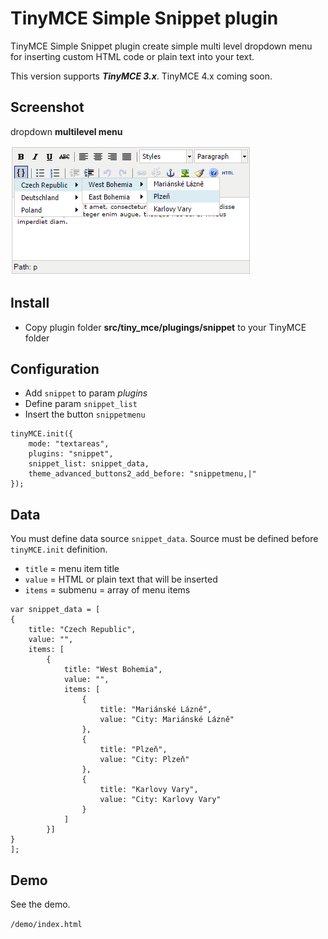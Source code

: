 # TinyMCE Simple Snippet plugin
TinyMCE Simple Snippet plugin create simple multi level dropdown menu for inserting custom HTML code or plain text into your text.

This version supports ***TinyMCE 3.x***. TinyMCE 4.x coming soon.

## Screenshot
dropdown **multilevel menu**

![image](screenshot.png)

## Install
* Copy plugin folder **src/tiny_mce/plugings/snippet** to your TinyMCE folder

## Configuration
- Add `snippet` to param *plugins*
- Define param `snippet_list`
- Insert the button `snippetmenu`
```
tinyMCE.init({
    mode: "textareas",
    plugins: "snippet",
    snippet_list: snippet_data,
    theme_advanced_buttons2_add_before: "snippetmenu,|"
});
```
## Data


You must define data source `snippet_data`. Source must be defined before `tinyMCE.init` definition.
* `title` = menu item title
* `value` = HTML or plain text that will be inserted
* `items` = submenu = array of menu items

```
var snippet_data = [
{
    title: "Czech Republic",
    value: "",
    items: [
        {
            title: "West Bohemia",
            value: "",
            items: [
                {
                    title: "Mariánské Lázně",
                    value: "City: Mariánské Lázně"
                },
                {
                    title: "Plzeň",
                    value: "City: Plzeň"
                },
                {
                    title: "Karlovy Vary",
                    value: "City: Karlovy Vary"
                }
            ]
        }]
}
];
```

## Demo

See the demo.

`/demo/index.html`
